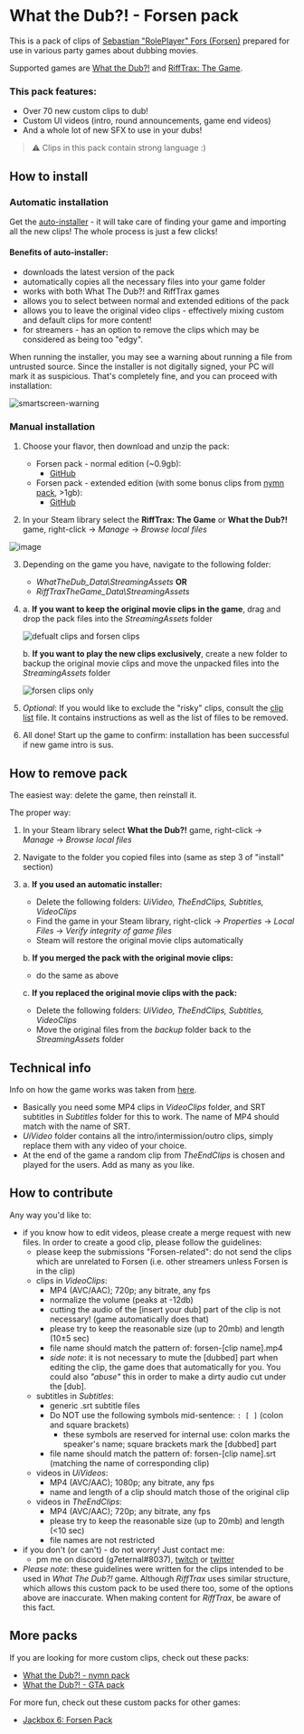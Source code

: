 # What the Dub?! - Forsen pack
This is a pack of clips of [Sebastian "RolePlayer" Fors (Forsen)](https://twitch.tv/forsen) prepared for use in various party games about dubbing movies.

Supported games are [What the Dub?!](https://store.steampowered.com/app/1495860/What_The_Dub/) and [RiffTrax: The Game](https://store.steampowered.com/app/1707870/RiffTrax_The_Game/).

### This pack features:
+ Over 70 new custom clips to dub!
+ Custom UI videos (intro, round announcements, game end videos)
+ And a whole lot of new SFX to use in your dubs!

> ⚠ Clips in this pack contain strong language :)

## How to install
### Automatic installation
Get the [auto-installer](https://github.com/g7eternal/wtd-forsen-pack/releases/latest/download/wtd-forsen-pack-auto.exe) - it will take care of finding your game and importing all the new clips! The whole process is just a few clicks!
#### Benefits of auto-installer:
+ downloads the latest version of the pack
+ automatically copies all the necessary files into your game folder
+ works with both What The Dub?! and RiffTrax games
+ allows you to select between normal and extended editions of the pack
+ allows you to leave the original video clips - effectively mixing custom and default clips for more content!
+ for streamers - has an option to remove the clips which may be considered as being too "edgy".

When running the installer, you may see a warning about running a file from untrusted source. Since the installer is not digitally signed, your PC will mark it as suspicious. That's completely fine, and you can proceed with installation:

![smartscreen-warning](https://user-images.githubusercontent.com/40625769/149666886-cacdb7a2-6019-4d0e-aa70-e373e508ed73.png)

### Manual installation
1. Choose your flavor, then download and unzip the pack: 
    + Forsen pack - normal edition (~0.9gb): 
        + [GitHub](https://github.com/g7eternal/wtd-forsen-pack/archive/refs/heads/main.zip) 
    + Forsen pack - extended edition (with some bonus clips from [nymn pack](https://github.com/badoge/wtd-nymn-pack), >1gb): 
        + [GitHub](https://github.com/badoge/wtd-nymn-pack/releases/download/v2forsen/wtd-pack-for-forsen.zip)

2. In your Steam library select the **RiffTrax: The Game** or **What the Dub?!**  game, right-click -> _Manage_ -> _Browse local files_

![image](https://user-images.githubusercontent.com/18620902/116490233-e6cafe80-a8a7-11eb-89fd-cb1cd43eca84.png)

3. Depending on the game you have, navigate to the following folder:
    + _WhatTheDub_Data\StreamingAssets_ **OR**
    + _RiffTraxTheGame_Data\StreamingAssets_

4. 
    a. **If you want to keep the original movie clips in the game**, drag and drop the pack files into the _StreamingAssets_ folder

    ![defualt clips and forsen clips](https://user-images.githubusercontent.com/18620902/116491289-973a0200-a8aa-11eb-9475-16b2a87b2b55.gif)

    b. **If you want to play the new clips exclusively**, create a new folder to backup the original movie clips and move the unpacked files into the _StreamingAssets_ folder

    ![forsen clips only](https://user-images.githubusercontent.com/18620902/116491700-8b027480-a8ab-11eb-9c9e-89aeea4a9d90.gif)

5. *Optional*: If you would like to exclude the "risky" clips, consult the [clip list](https://raw.githubusercontent.com/g7eternal/wtd-forsen-pack/main/_installer-src/tos-list.txt) file. It contains instructions as well as the list of files to be removed.

6. All done! Start up the game to confirm: installation has been successful if new game intro is sus.

## How to remove pack
The easiest way: delete the game, then reinstall it.

The proper way:

1. In your Steam library select **What the Dub?!** game, right-click -> _Manage_ -> _Browse local files_

2. Navigate to the folder you copied files into (same as step 3 of "install" section)

3. 
    a. **If you used an automatic installer:**
    * Delete the following folders: _UiVideo, TheEndClips, Subtitles, VideoClips_
    * Find the game in your Steam library, right-click -> *Properties* -> *Local Files* -> *Verify integrity of game files*
    * Steam will restore the original movie clips automatically
    
    b. **If you merged the pack with the original movie clips:**
    * do the same as above
    
    c. **If you replaced the original movie clips with the pack:**

    * Delete the following folders: _UiVideo, TheEndClips, Subtitles, VideoClips_
    * Move the original files from the _backup_ folder back to the _StreamingAssets_ folder

## Technical info
Info on how the game works was taken from [here](https://www.reddit.com/r/RedditAndChill/comments/mtacw3/lets_make_new_what_the_dub_vids_peepopog/).
- Basically you need some MP4 clips in _VideoClips_ folder, and SRT subtitles in _Subtitles_ folder for this to work. The name of MP4 should match with the name of SRT.
- _UiVideo_ folder contains all the intro/intermission/outro clips, simply replace them with any video of your choice.
- At the end of the game a random clip from _TheEndClips_ is chosen and played for the users. Add as many as you like.

## How to contribute
Any way you'd like to:
- if you know how to edit videos, please create a merge request with new files. In order to create a good clip, please follow the guidelines:
  - please keep the submissions "Forsen-related": do not send the clips which are unrelated to Forsen (i.e. other streamers unless Forsen is in the clip)
  - clips in _VideoClips_:
    - MP4 (AVC/AAC); 720p; any bitrate, any fps
    - normalize the volume (peaks at -12db)
    - cutting the audio of the \[insert your dub\] part of the clip is not necessary! (game automatically does that)
    - please try to keep the reasonable size (up to 20mb) and length (10±5 sec)
    - file name should match the pattern of: forsen-\[clip name\].mp4
    - *side note*: it is not necessary to mute the \[dubbed\] part when editing the clip, the game does that automatically for you. You could also _"abuse"_ this in order to make a dirty audio cut under the \[dub\].
  - subtitles in _Subtitles_:
    - generic .srt subtitle files
    - Do NOT use the following symbols mid-sentence: ```: [ ]``` (colon and square brackets)
      - these symbols are reserved for internal use: colon marks the speaker's name; square brackets mark the \[dubbed\] part
    - file name should match the pattern of: forsen-\[clip name\].srt (matching the name of corresponding clip)
  - videos in _UiVideos_:
    - MP4 (AVC/AAC); 1080p; any bitrate, any fps
    - name and length of a clip should match those of the original clip
  - videos in _TheEndClips_:
    - MP4 (AVC/AAC); 720p; any bitrate, any fps
    - please try to keep the reasonable size (up to 20mb) and length (<10 sec)
    - file names are not restricted
- if you don't (or can't) - do not worry! Just contact me:
    - pm me on discord (g7eternal#8037), [twitch](https://twitch.tv/g7eternal) or [twitter](https://twitter.com/g7_eternal)
- *Please note*: these guidelines were written for the clips intended to be used in *What The Dub?!* game. Although *RiffTrax* uses similar structure, which allows this custom pack to be used there too, some of the options above are inaccurate. When making content for *RiffTrax*, be aware of this fact.

## More packs
If you are looking for more custom clips, check out these packs:
- [What the Dub?! - nymn pack](https://github.com/badoge/wtd-nymn-pack)
- [What the Dub?! - GTA pack](https://github.com/g7eternal/wtd-gta-pack)

For more fun, check out these custom packs for other games:
- [Jackbox 6: Forsen Pack](https://github.com/g7eternal/jackbox-forsen-pack-6)
